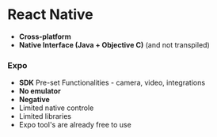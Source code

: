 # React Native

* **Cross-platform**
* **Native Interface (Java + Objective C)** (and not transpiled)

### Expo
* **SDK** Pre-set Functionalities - camera, video, integrations
* **No emulator**
* **Negative**
* Limited native controle
* Limited libraries
* Expo tool's are already free to use 